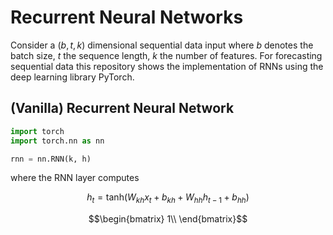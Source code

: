 # Recurrent Neural Networks
Consider a $`(b, t, k)`$ dimensional sequential data input where $`b`$ denotes the batch size, $`t`$ the sequence length, $` k`$ the number of features. For forecasting sequential data this repository shows the implementation of RNNs using the deep learning library PyTorch.

## (Vanilla) Recurrent Neural Network


```python
import torch
import torch.nn as nn

rnn = nn.RNN(k, h)

```
where the RNN layer computes
```math
h_t = \text{tanh} \left( W_{kh} x_t + b_{kh} + W_{hh} h_{t-1} + b_{hh} \right)
```

```math
\begin{bmatrix}
1\\
\end{bmatrix}
```

